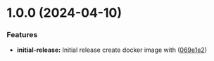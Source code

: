 # 1.0.0 (2024-04-10)


### Features

* **initial-release:** Initial release create docker image with ([069e1e2](https://github.com/alexbaeza/k8s-ci-cd/commit/069e1e2fcc99c233edcae9ded1ad7ef4aadc03c3))
